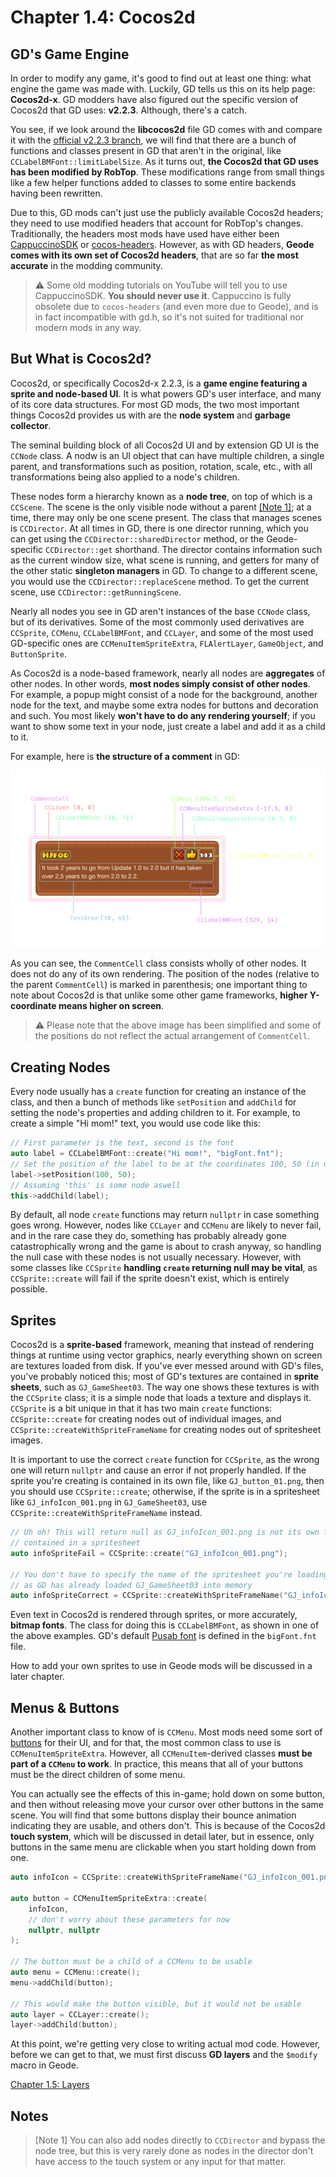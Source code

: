 # Chapter 1.4: Cocos2d

## GD's Game Engine

In order to modify any game, it's good to find out at least one thing: what engine the game was made with. Luckily, GD tells us this on its help page: **Cocos2d-x**. GD modders have also figured out the specific version of Cocos2d that GD uses: **v2.2.3**. Although, there's a catch.

You see, if we look around the **libcocos2d** file GD comes with and compare it with the [official v2.2.3 branch](https://github.com/cocos2d/cocos2d-x/tree/cocos2d-x-2.2.3/cocos2dx), we will find that there are a bunch of functions and classes present in GD that aren't in the original, like `CCLabelBMFont::limitLabelSize`. As it turns out, **the Cocos2d that GD uses has been modified by RobTop**. These modifications range from small things like a few helper functions added to classes to some entire backends having been rewritten.

Due to this, GD mods can't just use the publicly available Cocos2d headers; they need to use modified headers that account for RobTop's changes. Traditionally, the headers most mods have used have either been [CappuccinoSDK](https://github.com/AndreNIH/CappuccinoSDK/) or [cocos-headers](https://github.com/HJfod/cocos-headers/). However, as with GD headers, **Geode comes with its own set of Cocos2d headers**, that are so far **the most accurate** in the modding community.

> :warning: Some old modding tutorials on YouTube will tell you to use CappuccinoSDK. **You should never use it**. Cappuccino is fully obsolete due to `cocos-headers` (and even more due to Geode), and is in fact incompatible with gd.h, so it's not suited for traditional nor modern mods in any way.

## But What is Cocos2d?

Cocos2d, or specifically Cocos2d-x 2.2.3, is a **game engine featuring a sprite and node-based UI**. It is what powers GD's user interface, and many of its core data structures. For most GD mods, the two most important things Cocos2d provides us with are the **node system** and **garbage collector**.

The seminal building block of all Cocos2d UI and by extension GD UI is the `CCNode` class. A nodw is an UI object that can have multiple children, a single parent, and transformations such as position, rotation, scale, etc., with all transformations being also applied to a node's children.

These nodes form a hierarchy known as a **node tree**, on top of which is a `CCScene`. The scene is the only visible node without a parent [[Note 1]](#notes); at a time, there may only be one scene present. The class that manages scenes is `CCDirector`. At all times in GD, there is one director running, which you can get using the `CCDirector::sharedDirector` method, or the Geode-specific `CCDirector::get` shorthand. The director contains information such as the current window size, what scene is running, and getters for many of the other static **singleton managers** in GD. To change to a different scene, you would use the `CCDirector::replaceScene` method. To get the current scene, use `CCDirector::getRunningScene`.

Nearly all nodes you see in GD aren't instances of the base `CCNode` class, but of its derivatives. Some of the most commonly used derivatives are `CCSprite`, `CCMenu`, `CCLabelBMFont`, and `CCLayer`, and some of the most used GD-specific ones are `CCMenuItemSpriteExtra`, `FLAlertLayer`, `GameObject`, and `ButtonSprite`.

As Cocos2d is a node-based framework, nearly all nodes are **aggregates** of other nodes. In other words, **most nodes simply consist of other nodes**. For example, a popup might consist of a node for the background, another node for the text, and maybe some extra nodes for buttons and decoration and such. You most likely **won't have to do any rendering yourself**; if you want to show some text in your node, just create a label and add it as a child to it.

For example, here is **the structure of a comment** in GD:

![Image showing the structure of a CommentCell in GD](/assets/CommentCell_dissected.png)

As you can see, the `CommentCell` class consists wholly of other nodes. It does not do any of its own rendering. The position of the nodes (relative to the parent `CommentCell`) is marked in parenthesis; one important thing to note about Cocos2d is that unlike some other game frameworks, **higher Y-coordinate means higher on screen**.

> :warning: Please note that the above image has been simplified and some of the positions do not reflect the actual arrangement of `CommentCell`.

## Creating Nodes

Every node usually has a `create` function for creating an instance of the class, and then a bunch of methods like `setPosition` and `addChild` for setting the node's properties and adding children to it. For example, to create a simple "Hi mom!" text, you would use code like this:

```cpp
// First parameter is the text, second is the font
auto label = CCLabelBMFont::create("Hi mom!", "bigFont.fnt");
// Set the position of the label to be at the coordinates 100, 50 (in units, not pixels)
label->setPosition(100, 50);
// Assuming 'this' is some node aswell
this->addChild(label);
```

By default, all node `create` functions may return `nullptr` in case something goes wrong. However, nodes like `CCLayer` and `CCMenu` are likely to never fail, and in the rare case they do, something has probably already gone catastrophically wrong and the game is about to crash anyway, so handling the null case with these nodes is not usually necessary. However, with some classes like `CCSprite` **handling `create` returning null may be vital**, as `CCSprite::create` will fail if the sprite doesn't exist, which is entirely possible.

## Sprites

Cocos2d is a **sprite-based** framework, meaning that instead of rendering things at runtime using vector graphics, nearly everything shown on screen are textures loaded from disk. If you've ever messed around with GD's files, you've probably noticed this; most of GD's textures are contained in **sprite sheets**, such as `GJ_GameSheet03`. The way one shows these textures is with the `CCSprite` class; it is a simple node that loads a texture and displays it. `CCSprite` is a bit unique in that it has two main `create` functions: `CCSprite::create` for creating nodes out of individual images, and `CCSprite::createWithSpriteFrameName` for creating nodes out of spritesheet images.

It is important to use the correct `create` function for `CCSprite`, as the wrong one will return `nullptr` and cause an error if not properly handled. If the sprite you're creating is contained in its own file, like `GJ_button_01.png`, then you should use `CCSprite::create`; otherwise, if the sprite is in a spritesheet like `GJ_infoIcon_001.png` in `GJ_GameSheet03`, use `CCSprite::createWithSpriteFrameName` instead.

```cpp
// Uh oh! This will return null as GJ_infoIcon_001.png is not its own file but 
// contained in a spritesheet
auto infoSpriteFail = CCSprite::create("GJ_infoIcon_001.png");

// You don't have to specify the name of the spritesheet you're loading from anywhere, 
// as GD has already loaded GJ_GameSheet03 into memory
auto infoSpriteCorrect = CCSprite::createWithSpriteFrameName("GJ_infoIcon_001.png");
```

Even text in Cocos2d is rendered through sprites, or more accurately, **bitmap fonts**. The class for doing this is `CCLabelBMFont`, as shown in one of the above examples. GD's default [Pusab font](https://www.fontsquirrel.com/fonts/pusab) is defined in the `bigFont.fnt` file.

How to add your own sprites to use in Geode mods will be discussed in a later chapter.

## Menus & Buttons

Another important class to know of is `CCMenu`. Most mods need some sort of [buttons](/tutorials/buttons.md) for their UI, and for that, the most common class to use is `CCMenuItemSpriteExtra`. However, all `CCMenuItem`-derived classes **must be part of a `CCMenu` to work**. In practice, this means that all of your buttons must be the direct children of some menu.

You can actually see the effects of this in-game; hold down on some button, and then without releasing move your cursor over other buttons in the same scene. You will find that some buttons display their bounce animation indicating they are usable, and others don't. This is because of the Cocos2d **touch system**, which will be discussed in detail later, but in essence, only buttons in the same menu are clickable when you start holding down from one.

```cpp
auto infoIcon = CCSprite::createWithSpriteFrameName("GJ_infoIcon_001.png");

auto button = CCMenuItemSpriteExtra::create(
    infoIcon,
    // don't worry about these parameters for now
    nullptr, nullptr
);

// The button must be a child of a CCMenu to be usable
auto menu = CCMenu::create();
menu->addChild(button);

// This would make the button visible, but it would not be usable
auto layer = CCLayer::create();
layer->addChild(button);
```

At this point, we're getting very close to writing actual mod code. However, before we can get to that, we must first discuss **GD layers** and the `$modify` macro in Geode.

[Chapter 1.5: Layers](/handbook/vol1/chap1_5.md)

## Notes

> [Note 1] You can also add nodes directly to `CCDirector` and bypass the node tree, but this is very rarely done as nodes in the director don't have access to the touch system or any input for that matter.
